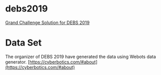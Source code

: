 # debs2019
[Grand Challenge Solution for DEBS 2019](http://www.debs2019.org/Calls/Call_for_Grand_Challenge_Solutions.html)


# Data Set 
The organizer of DEBS 2019 have generated the data using Webots data generator. 
[https://cyberbotics.com/#about](https://cyberbotics.com/#about)




